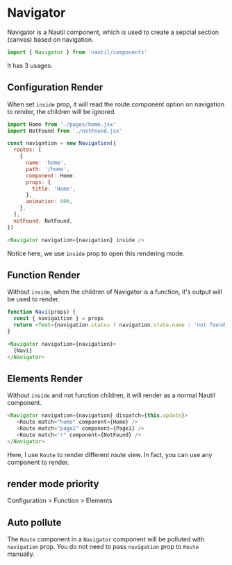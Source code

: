 # Navigator

Navigator is a Nautil component, which is used to create a sepcial section (canvas) based on navigation.

```js
import { Navigator } from 'nautil/components'
```

It has 3 usages:

## Configuration Render

When set `inside` prop, it will read the route.component option on navigation to render, the children will be ignored.

```js
import Home from './pages/home.jsx'
import NotFound from './notFound.jsx'

const navigation = new Navigation({
  routes: [
    {
      name: 'home',
      path: '/home',
      component: Home,
      props: {
        title: 'Home',
      },
      animation: 600,
    },
  ],
  notFound: NotFound,
})
```

```js
<Navigator navigation={navigation} inside />
```

Notice here, we use `inside` prop to open this rendering mode.

## Function Render

Without `inside`, when the children of Navigator is a function, it's output will be used to render.

```js
function Navi(props) {
  const { navigaition } = props
  return <Text>{navigation.status ? navigation.state.name : 'not found'}</Text>
}
```

```js
<Navigator navigation={navigation}>
  {Navi}
</Navigator>
```

## Elements Render

Without `inside` and not function children, it will render as a normal Nautil component.

```js
<Navigator navigation={navigation} dispatch={this.update}>
   <Route match="home" component={Home} />
   <Route match="page1" component={Page1} />
   <Route match="!" component={NotFound} />
</Navigator>
```

Here, I use `Route` to render different route view. In fact, you can use any component to render.

## render mode priority

Configuration > Function > Elements

## Auto pollute

The `Route` component in a `Navigator` component will be polluted with `navigation` prop.
You do not need to pass `navigation` prop to `Route` manually.
